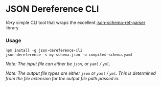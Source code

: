 # JSON Dereference CLI

*Very* simple CLI tool that wraps the excellent [json-schema-ref-parser](https://github.com/BigstickCarpet/json-schema-ref-parser) library.

### Usage

```
npm install -g json-dereference-cli
json-dereference -s my-schema.json -o compiled-schema.yaml
```

_Note: The input file can either be `json`, or `yaml` / `yml`._

_Note: The output file types are either `json` or `yaml` / `yml`. This is determined from the file extension for the output file path passed in._
